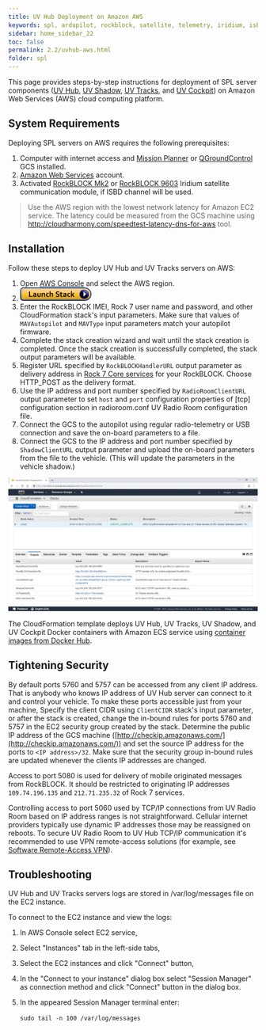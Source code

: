 ```yaml
---
title: UV Hub Deployment on Amazon AWS
keywords: spl, ardupilot, rockblock, satellite, telemetry, iridium, isbd, amazon, aws
sidebar: home_sidebar_22
toc: false
permalink: 2.2/uvhub-aws.html
folder: spl
---
```


This page provides steps-by-step instructions for deployment of SPL server components ([UV Hub](uvhub.html), [UV Shadow](uvshadow.html), [UV Tracks](uvtracks.html), and [UV Cockpit](uvcockpit.html)) on Amazon Web Services (AWS) cloud computing platform.

## System Requirements

Deploying SPL servers on AWS requires the following prerequisites:
1. Computer with internet access and [Mission Planner](http://ardupilot.org/planner/) or [QGroundControl](http://qgroundcontrol.com/) GCS installed.
2. [Amazon Web Services](https://aws.amazon.com/) account.
3. Activated [RockBLOCK Mk2](http://www.rock7mobile.com/products-rockblock) or [RockBLOCK 9603](http://www.rock7mobile.com/products-rockblock-9603) Iridium satellite communication module, if ISBD channel will be used.

> Use the AWS region with the lowest network latency for Amazon EC2 service. The latency could be measured from the GCS machine using http://cloudharmony.com/speedtest-latency-dns-for-aws tool.

## Installation

Follow these steps to deploy UV Hub and UV Tracks servers on AWS:

1. Open [AWS Console](https://aws.amazon.com/) and select the AWS region.
2. [![Launch Stack](images/cloudformation-launch-stack.png)](https://console.aws.amazon.com/cloudformation/home?#/stacks/new?stackName=uvhub&templateURL=https://envirover.s3-us-west-2.amazonaws.com/spl/2.2.0/uvhub.template)
3. Enter the RockBLOCK IMEI, Rock 7 user name and password, and other CloudFormation stack's input parameters. Make sure that values of `MAVAutopilot` and `MAVType` input parameters match your autopilot firmware.
4. Complete the stack creation wizard and wait until the stack creation is completed.  Once the stack creation is successfully completed, the stack output parameters will be available.
5. Register URL specified by `RockBLOCKHandlerURL` output parameter as delivery address in [Rock 7 Core services](https://rockblock.rock7.com/Operations) for your RockBLOCK. Choose HTTP_POST as the delivery format.
6. Use the IP address and port number specified by `RadioRoomClientURL` output parameter to set `host` and `port` configuration properties of [tcp] configuration section in radioroom.conf UV Radio Room configuration file.
7. Connect the GCS to the autopilot using regular radio-telemetry or USB connection and save the on-board parameters to a file.
8. Connect the GCS to the IP address and port number specified by `ShadowClientURL` output parameter and upload the on-board parameters from the file to the vehicle. (This will update the parameters in the vehicle shadow.)

![UV Hub CloudFormation template](images/uvhub-cf.jpg)

The CloudFormation template deploys UV Hub, UV Tracks, UV Shadow, and UV Cockpit Docker containers with Amazon ECS service using [container images from Docker Hub](https://hub.docker.com/u/envirover).

## Tightening Security

By default ports 5760 and 5757 can be accessed from any client IP address. That is anybody who knows IP address of UV Hub server can connect to it and control your vehicle. To make these ports accessible just from your machine, Specify the client CIDR using `ClientCIDR` stack's input parameter, or after the stack is created, change the in-bound rules for ports 5760 and 5757 in the EC2 security group created by the stack. Determine the public IP address of the GCS machine ([http://checkip.amazonaws.com/](http://checkip.amazonaws.com/)) and set the source IP address for the ports to `<IP address>/32`. Make sure that the security group in-bound rules are updated whenever the clients IP addresses are changed.

Access to port 5080 is used for delivery of mobile originated messages from RockBLOCK. It should be restricted to originating IP addresses `109.74.196.135` and `212.71.235.32` of Rock 7 services.

Controlling access to port 5060 used by TCP/IP connections from UV Radio Room based on IP address ranges is not straightforward. Cellular internet providers typically use dynamic IP addresses those may be reassigned on reboots. To secure UV Radio Room to UV Hub TCP/IP communication it's recommended to use VPN remote-access solutions (for example, see [Software Remote-Access VPN](https://docs.aws.amazon.com/aws-technical-content/latest/aws-vpc-connectivity-options/software-remote-access-vpn-internal-user.html)).

## Troubleshooting

UV Hub and UV Tracks servers logs are stored in /var/log/messages file on the EC2 instance.

To connect to the EC2 instance and view the logs:

1. In AWS Console select EC2 service,
2. Select "Instances" tab in the left-side tabs,
3. Select the EC2 instances and click "Connect" button,
4. In the "Connect to your instance" dialog box select "Session Manager" as connection method and click "Connect" button in the dialog box.
5. In the appeared Session Manager terminal enter:

   `sudo tail -n 100 /var/log/messages`
